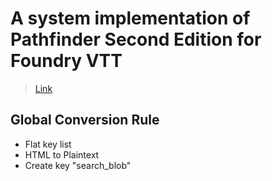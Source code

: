 # A system implementation of Pathfinder Second Edition for Foundry VTT
> [Link](https://github.com/foundryvtt/pf2e)

## Global Conversion Rule
- Flat key list
- HTML to Plaintext
- Create key "search_blob"
